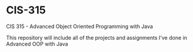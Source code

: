 # CIS-315
CIS 315 - Advanced Object Oriented Programming with Java

This repository will include all of the projects and assignments I've done in Advanced OOP with Java

